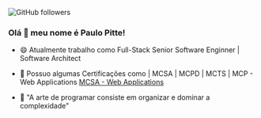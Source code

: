 ![GitHub followers](https://img.shields.io/github/followers/paulopitte?style=flat-square)

### Olá 👋 meu nome é Paulo Pitte!

* 😄 Atualmente trabalho como Full-Stack Senior Software Enginner | Software Architect 

* 🔭 Possuo algumas Certificações como | MCSA | MCPD | MCTS | MCP - Web Applications [MCSA - Web Applications](https://docs.microsoft.com/pt-br/learn/certifications/mcsa-web-applications-certification/)
* 💬 "A arte de programar consiste em organizar e dominar a complexidade"
